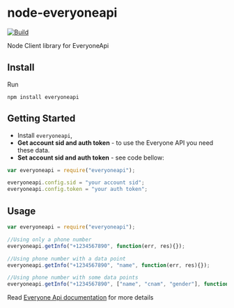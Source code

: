 # node-everyoneapi

[![Build](https://travis-ci.org/scottbarstow/node-everyoneapi.png)](https://travis-ci.org/scottbarstow/node-everyoneapi)

Node Client library for EveryoneApi

## Install

Run

```
npm install everyoneapi
```
## Getting Started

* Install `everyoneapi`,
* **Get account sid and auth token** - to use the Everyone API you need these data.  
* **Set account sid and auth  token** - see code bellow:

```js
var everyoneapi = require("everyoneapi");

everyoneapi.config.sid = "your account sid";
everyoneapi.config.token = "your auth token";
```
## Usage

```js
var everyoneapi = require("everyoneapi");

//Using only a phone number
everyoneapi.getInfo("+1234567890", function(err, res){});

//Using phone number with a data point
everyoneapi.getInfo("+1234567890", "name", function(err, res){});

//Using phone number with some data points
everyoneapi.getInfo("+1234567890", ["name", "cnam", "gender"], function(err, res){});
```
Read [Everyone  Api documentation](https://www.everyoneapi.com/docs) for more details



